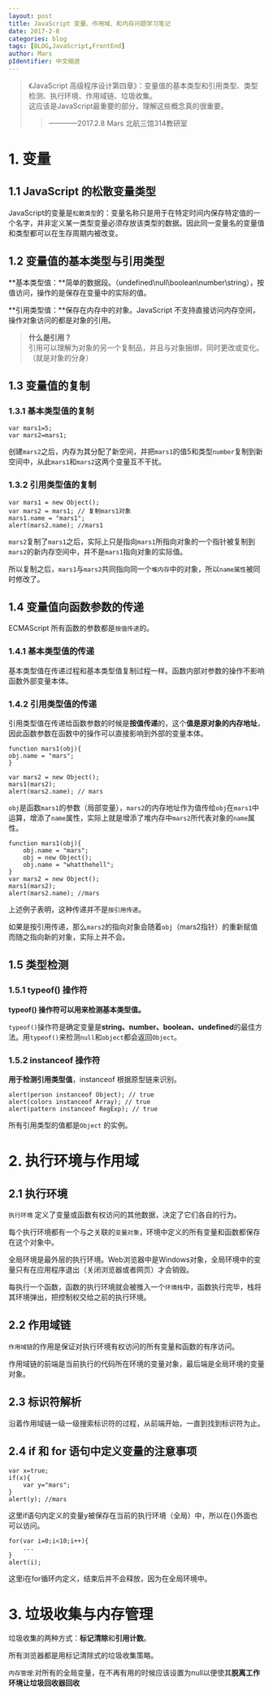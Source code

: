 ```yaml
---
layout: post
title: JavaScript 变量、作用域、和内存问题学习笔记
date: 2017-2-8
categories: blog
tags: [BLOG,JavaScript,FrontEnd]
author: Mars
pIdentifier: 中文缩进
---
```


>《JavaScript 高级程序设计第四章》：变量值的基本类型和引用类型、类型检测、执行环境、作用域链、垃圾收集。<br>
>这应该是JavaScript最重要的部分，理解这些概念真的很重要。 
>>————2017.2.8 Mars 北航三馆314教研室


# 1. 变量
## 1.1 JavaScript 的松散变量类型
JavaScript的变量是`松散类型`的：变量名称只是用于在特定时间内保存特定值的一个名字，并非定义某一类型变量必须存放该类型的数据。因此同一变量名的变量值和类型都可以在生存周期内被改变。

## 1.2 变量值的基本类型与引用类型
**基本类型值：**简单的数据段。（undefined\null\boolean\number\string），按值访问，操作的是保存在变量中的实际的值。

**引用类型值：**保存在内存中的对象。JavaScript 不支持直接访问内存空间，操作对象访问的都是对象的引用。

>**什么是引用？**<br>引用可以理解为对象的另一个复制品，并且与对象捆绑，同时更改或变化。（就是对象的分身）

## 1.3 变量值的复制
### 1.3.1 基本类型值的复制
	var mars1=5;
	var mars2=mars1;

创建`mars2`之后，内存为其分配了新空间，并把`mars1`的值5和类型`number`复制到新空间中，从此`mars1`和`mars2`这两个变量互不干扰。
### 1.3.2 引用类型值的复制
	var mars1 = new Object();
	var mars2 = mars1; // 复制mars1对象
	mars1.name = "mars1";
	alert(mars2.name); //mars1

`mars2`复制了`mars1`之后，实际上只是指向`mars1`所指向对象的一个指针被复制到`mars2`的新内存空间中，并不是`mars1`指向对象的实际值。

所以复制之后，`mars1`与`mars2`共同指向同一个<code class="tooltip-mars" title="当我们在程序中创建一个对象时，这个对象将被保存到运行时数据区中，以便反复利用（因为对象的创建成本通常较大），这个运行时的数据区就是堆内存。堆内存中的对象不会随方法的结束而销毁。">堆内存</code>中的对象，所以`name属性`被同时修改了。

## 1.4 变量值向函数参数的传递
ECMAScript 所有函数的参数都是`按值传递`的。

### 1.4.1 基本类型值的传递
基本类型值在传递过程和基本类型值复制过程一样。函数内部对参数的操作不影响函数外部变量本体。
### 1.4.2 引用类型值的传递
引用类型值在传递给函数参数的时候是**按值传递**的，这个**值是原对象的内存地址**，因此函数参数在函数中的操作可以直接影响到外部的变量本体。

	function mars1(obj){
	obj.name = "mars";
	}

	var mars2 = new Object();
	mars1(mars2);
	alert(mars2.name); // mars

`obj`是函数`mars1`的参数（局部变量），`mars2`的内存地址作为值传给`obj`在`mars1`中运算，增添了`name`属性，实际上就是增添了堆内存中`mars2`所代表对象的`name`属性。<br>

	function mars1(obj){
		obj.name = "mars";
		obj = new Object();
		obj.name = "whatthehell";
	}
	var mars2 = new Object();
	mars1(mars2);
	alert(mars2.name); //mars

上述例子表明，这种传递并不是<code class="tooltip-mars" title="引用可以理解为对象的另一个复制品，并且与对象捆绑，同时更改或变化。（就是对象的分身）">按引用传递</code>。

如果是按引用传递，那么`mars2`的指向对象会随着`obj`（mars2指针）的重新赋值而随之指向新的对象，实际上并不会。<br>

## 1.5 类型检测
### 1.5.1 typeof() 操作符

**typeof() 操作符可以用来检测基本类型值。**

`typeof()`操作符是确定变量是**string、number、boolean、undefined**的最佳方法。用`typeof()`来检测`null`和`object`都会返回`Object`。<br>
### 1.5.2 instanceof 操作符

**用于检测引用类型值**，instanceof 根据原型链来识别。

	alert(person instanceof Object); // true
	alert(colors instanceof Array); // true
	alert(pattern instanceof RegExp); // true

所有引用类型的值都是`Object` 的实例。

# 2. 执行环境与作用域
## 2.1 执行环境

<code  class="tooltip-mars" title="执行环境决定了变量或者函数能访问哪些变量数据，而访问顺序是由作用域链决定的。">执行环境</code>
定义了变量或函数有权访问的其他数据，决定了它们各自的行为。

每个执行环境都有一个与之关联的`变量对象`，环境中定义的所有变量和函数都保存在这个对象中。

全局环境是最外层的执行环境。Web浏览器中是Windows对象，全局环境中的变量只有在应用程序退出（关闭浏览器或者网页）才会销毁。

每执行一个函数，函数的执行环境就会被推入一个`环境栈`中，函数执行完毕，栈将其环境弹出，把控制权交给之前的执行环境。
## 2.2 作用域链

<code class="tooltip-mars" title="作用域链指定了执行环境中可访问数据（变量或函数）的访问顺序。<br>作用域链实际上是一个指针列表，指向可访问的不同的对象。">作用域链</code>的作用是保证对执行环境有权访问的所有变量和函数的有序访问。

作用域链的前端是当前执行的代码所在环境的变量对象，最后端是全局环境的变量对象。
## 2.3 标识符解析

沿着作用域链一级一级搜索标识符的过程，从前端开始，一直到找到标识符为止。
## 2.4 if 和 for 语句中定义变量的注意事项
	
	var x=true;
	if(x){
		var y="mars";
	}
	alert(y); //mars
	
这里if语句内定义的变量y被保存在当前的执行环境（全局）中，所以在{}外面也可以访问。<br>

	for(var i=0;i<10;i++){
		...
	}
	alert(i);

这里i在for循环内定义，结束后并不会释放，因为在全局环境中。

# 3. 垃圾收集与内存管理
垃圾收集的两种方式：**标记清除**和**引用计数**。

所有浏览器都是用标记清除式的垃圾收集策略。

<code>内存管理</code>:对所有的全局变量，在不再有用的时候应该设置为null以便使其**脱离工作环境让垃圾回收器回收**
